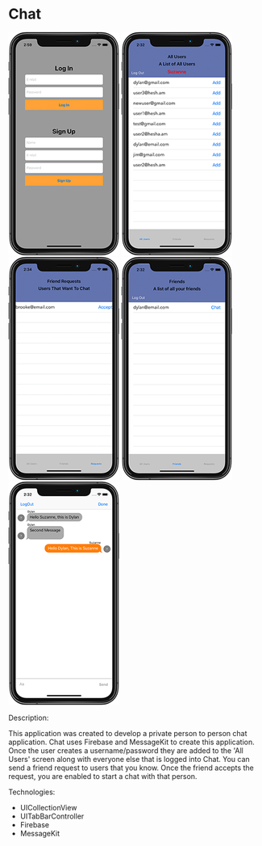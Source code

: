 # Chat
![Chat Home](images/LogInScreenGithub.png) ![Chat All Users Screen](images/AllUsersGithub.png) ![Chat Friend Requests Screen](images/FriendRequestsGithub.png) ![Friends List](images/FriendsListGithub.png) ![Chat Screen](images/ChatScreenGithub.png)


Description:

This application was created to develop a private person to person chat application. Chat uses Firebase and MessageKit to create this application. Once the user creates a username/password they are added to the 'All Users' screen along with everyone else that is logged into Chat. You can send a friend request to users that you know. Once the friend accepts the request, you are enabled to start a chat with that person. 

Technologies:

* UICollectionView
* UITabBarController
* Firebase
* MessageKit


